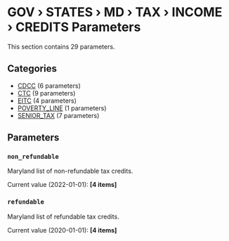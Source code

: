 # GOV › STATES › MD › TAX › INCOME › CREDITS Parameters

This section contains 29 parameters.

## Categories

- [CDCC](cdcc/index.md) (6 parameters)
- [CTC](ctc/index.md) (9 parameters)
- [EITC](eitc/index.md) (4 parameters)
- [POVERTY_LINE](poverty_line/index.md) (1 parameters)
- [SENIOR_TAX](senior_tax/index.md) (7 parameters)

## Parameters

### `non_refundable`

Maryland list of non-refundable tax credits.

Current value (2022-01-01): **[4 items]**


### `refundable`

Maryland list of refundable tax credits.

Current value (2020-01-01): **[4 items]**

